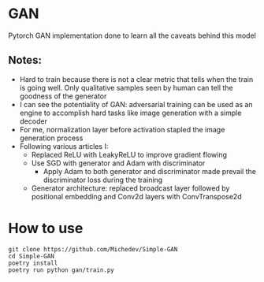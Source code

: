 # GAN

Pytorch GAN implementation done to learn all the caveats behind this model

## Notes:

- Hard to train because there is not a clear metric that tells when the
  train is going well. Only qualitative samples seen by human can tell 
  the goodness of the generator
- I can see the potentiality of GAN: adversarial training can be used as an engine
  to accomplish hard tasks like image generation with a simple decoder
- For me, normalization layer before activation stapled the image generation process
- Following various articles I:
  - Replaced ReLU with LeakyReLU to improve gradient flowing
  - Use SGD with generator and Adam with discriminator
    - Apply Adam to both generator and discriminator made prevail the discriminator loss during the training
  - Generator architecture: replaced broadcast layer followed by positional embedding and Conv2d layers with ConvTranspose2d 

# How to use

    git clone https://github.com/Michedev/Simple-GAN
    cd Simple-GAN
    poetry install
    poetry run python gan/train.py